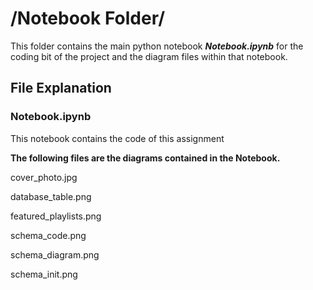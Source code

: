 # /Notebook Folder/

This folder contains the main python notebook ***Notebook.ipynb*** for the coding bit of the project and the diagram files within that notebook.

## File Explanation

### Notebook.ipynb

This notebook contains the code of this assignment

**The following files are the diagrams contained in the Notebook.**

cover_photo.jpg

database_table.png

featured_playlists.png

schema_code.png

schema_diagram.png

schema_init.png

